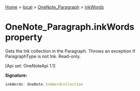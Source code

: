 [Home](./index) &gt; [local](local.md) &gt; [OneNote\_Paragraph](local.onenote_paragraph.md) &gt; [inkWords](local.onenote_paragraph.inkwords.md)

# OneNote\_Paragraph.inkWords property

Gets the Ink collection in the Paragraph. Throws an exception if ParagraphType is not Ink. Read-only. 

 \[Api set: OneNoteApi 1.1\]

**Signature:**
```javascript
inkWords: OneNote.InkWordCollection
```
